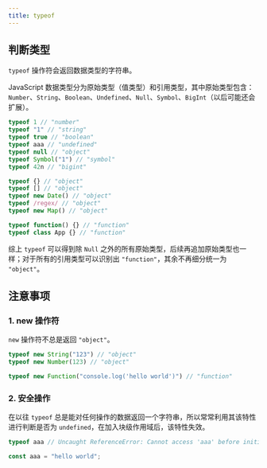 ```yaml
---
title: typeof
---
```


## 判断类型

`typeof` 操作符会返回数据类型的字符串。

JavaScript 数据类型分为原始类型（值类型）和引用类型，其中原始类型包含：`Number`、`String`、`Boolean`、`Undefined`、`Null`、`Symbol`、`BigInt`（以后可能还会扩展）。


```js
typeof 1 // "number"
typeof "1" // "string"
typeof true // "boolean"
typeof aaa // "undefined"
typeof null // "object"
typeof Symbol("1") // "symbol"
typeof 42n // "bigint"

typeof {} // "object"
typeof [] // "object"
typeof new Date() // "object"
typeof /regex/ // "object"
typeof new Map() // "object"

typeof function() {} // "function"
typeof class App {} // "function"
```

综上 `typeof` 可以得到除 `Null` 之外的所有原始类型，后续再追加原始类型也一样；对于所有的引用类型可以识别出 `"function"`，其余不再细分统一为 `"object"`。



## 注意事项

### 1. new 操作符

`new` 操作符不总是返回 `"object"`。

```js
typeof new String("123") // "object"
typeof new Number(123) // "object"

typeof new Function("console.log('hello world')") // "function"
```

### 2. 安全操作

在以往 `typeof` 总是能对任何操作的数据返回一个字符串，所以常常利用其该特性进行判断是否为 `undefined`，在加入块级作用域后，该特性失效。

```js
typeof aaa // Uncaught ReferenceError: Cannot access 'aaa' before initialization

const aaa = "hello world";
```